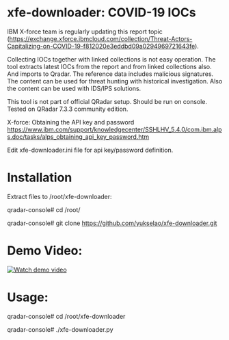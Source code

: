 # xfe-downloader: COVID-19 IOCs

IBM X-force team is regularly updating this report topic (https://exchange.xforce.ibmcloud.com/collection/Threat-Actors-Capitalizing-on-COVID-19-f812020e3eddbd09a0294969721643fe).

Collecting IOCs together with linked collections is not easy operation. The tool extracts latest IOCs from the report and from linked collections also. And imports to Qradar. The reference data includes malicious signatures. The content can be used for threat hunting with historical investigation. Also the content can be used with IDS/IPS solutions.

This tool is not part of official QRadar setup. Should be run on console. Tested on QRadar 7.3.3 community edition.

X-force: Obtaining the API key and password
https://www.ibm.com/support/knowledgecenter/SSHLHV_5.4.0/com.ibm.alps.doc/tasks/alps_obtaining_api_key_password.htm

Edit xfe-downloader.ini file for api key/password definition.

# Installation

Extract files to /root/xfe-downloader:

qradar-console# cd /root/

qradar-console# git clone https://github.com/yukselao/xfe-downloader.git

# Demo Video:

[![Watch demo video](https://img.youtube.com/vi/0aZr8TPCLOU/0.jpg)](https://www.youtube.com/watch?v=0aZr8TPCLOU) 


# Usage:

qradar-console# cd /root/xfe-downloader

qradar-console# ./xfe-downloader.py


